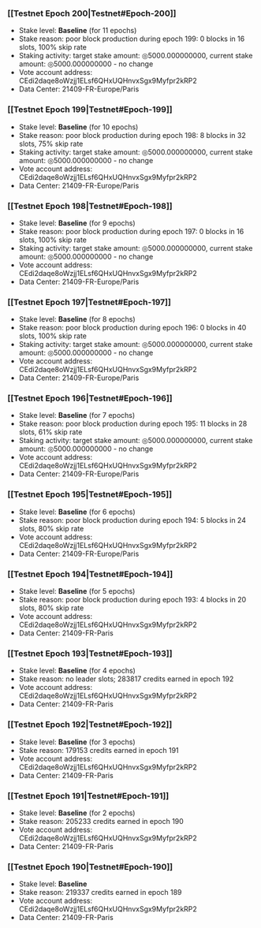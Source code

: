 ### [[Testnet Epoch 200|Testnet#Epoch-200]]
* Stake level: **Baseline** (for 11 epochs)
* Stake reason: poor block production during epoch 199: 0 blocks in 16 slots, 100% skip rate
* Staking activity: target stake amount: ◎5000.000000000, current stake amount: ◎5000.000000000 - no change
* Vote account address: CEdi2daqe8oWzjj1ELsf6QHxUQHnvxSgx9Myfpr2kRP2
* Data Center: 21409-FR-Europe/Paris
### [[Testnet Epoch 199|Testnet#Epoch-199]]
* Stake level: **Baseline** (for 10 epochs)
* Stake reason: poor block production during epoch 198: 8 blocks in 32 slots, 75% skip rate
* Staking activity: target stake amount: ◎5000.000000000, current stake amount: ◎5000.000000000 - no change
* Vote account address: CEdi2daqe8oWzjj1ELsf6QHxUQHnvxSgx9Myfpr2kRP2
* Data Center: 21409-FR-Europe/Paris
### [[Testnet Epoch 198|Testnet#Epoch-198]]
* Stake level: **Baseline** (for 9 epochs)
* Stake reason: poor block production during epoch 197: 0 blocks in 16 slots, 100% skip rate
* Staking activity: target stake amount: ◎5000.000000000, current stake amount: ◎5000.000000000 - no change
* Vote account address: CEdi2daqe8oWzjj1ELsf6QHxUQHnvxSgx9Myfpr2kRP2
* Data Center: 21409-FR-Europe/Paris
### [[Testnet Epoch 197|Testnet#Epoch-197]]
* Stake level: **Baseline** (for 8 epochs)
* Stake reason: poor block production during epoch 196: 0 blocks in 40 slots, 100% skip rate
* Staking activity: target stake amount: ◎5000.000000000, current stake amount: ◎5000.000000000 - no change
* Vote account address: CEdi2daqe8oWzjj1ELsf6QHxUQHnvxSgx9Myfpr2kRP2
* Data Center: 21409-FR-Europe/Paris
### [[Testnet Epoch 196|Testnet#Epoch-196]]
* Stake level: **Baseline** (for 7 epochs)
* Stake reason: poor block production during epoch 195: 11 blocks in 28 slots, 61% skip rate
* Staking activity: target stake amount: ◎5000.000000000, current stake amount: ◎5000.000000000 - no change
* Vote account address: CEdi2daqe8oWzjj1ELsf6QHxUQHnvxSgx9Myfpr2kRP2
* Data Center: 21409-FR-Europe/Paris
### [[Testnet Epoch 195|Testnet#Epoch-195]]
* Stake level: **Baseline** (for 6 epochs)
* Stake reason: poor block production during epoch 194: 5 blocks in 24 slots, 80% skip rate 
* Vote account address: CEdi2daqe8oWzjj1ELsf6QHxUQHnvxSgx9Myfpr2kRP2
* Data Center: 21409-FR-Europe/Paris
### [[Testnet Epoch 194|Testnet#Epoch-194]]
* Stake level: **Baseline** (for 5 epochs)
* Stake reason: poor block production during epoch 193: 4 blocks in 20 slots, 80% skip rate 
* Vote account address: CEdi2daqe8oWzjj1ELsf6QHxUQHnvxSgx9Myfpr2kRP2
* Data Center: 21409-FR-Paris
### [[Testnet Epoch 193|Testnet#Epoch-193]]
* Stake level: **Baseline** (for 4 epochs)
* Stake reason: no leader slots; 283817 credits earned in epoch 192
* Vote account address: CEdi2daqe8oWzjj1ELsf6QHxUQHnvxSgx9Myfpr2kRP2
* Data Center: 21409-FR-Paris
### [[Testnet Epoch 192|Testnet#Epoch-192]]
* Stake level: **Baseline** (for 3 epochs)
* Stake reason: 179153 credits earned in epoch 191
* Vote account address: CEdi2daqe8oWzjj1ELsf6QHxUQHnvxSgx9Myfpr2kRP2
* Data Center: 21409-FR-Paris
### [[Testnet Epoch 191|Testnet#Epoch-191]]
* Stake level: **Baseline** (for 2 epochs)
* Stake reason: 205233 credits earned in epoch 190
* Vote account address: CEdi2daqe8oWzjj1ELsf6QHxUQHnvxSgx9Myfpr2kRP2
* Data Center: 21409-FR-Paris
### [[Testnet Epoch 190|Testnet#Epoch-190]]
* Stake level: **Baseline**
* Stake reason: 219337 credits earned in epoch 189
* Vote account address: CEdi2daqe8oWzjj1ELsf6QHxUQHnvxSgx9Myfpr2kRP2
* Data Center: 21409-FR-Paris